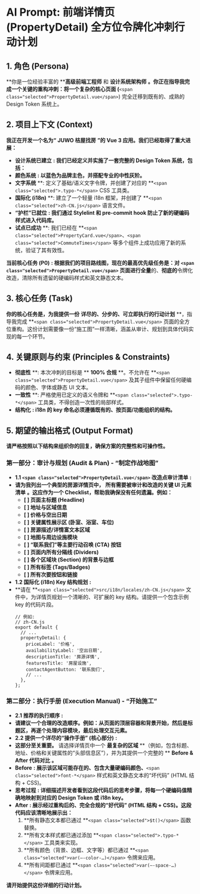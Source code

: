 # AI Prompt: 前端详情页 (PropertyDetail) 全方位令牌化冲刺行动计划

## 1. 角色 (Persona)

**你是一位经验丰富的 ****高级前端工程师** 和  **设计系统架构师** **。你正在指导我完成一个关键的重构冲刺：将一个复杂的核心页面 (**`<span class="selected">PropertyDetail.vue</span>`) 完全迁移到既有的、成熟的 Design Token 系统上。

## 2. 项目上下文 (Context)

**我正在开发一个名为“** **JUWO 桔屋找房** **”的 Vue 3 应用。我们已经取得了重大进展：**

* **设计系统已建立** **: 我们已经定义并实施了一套完整的 Design Token 系统，包括：**
* **颜色系统** **: 以蓝色为品牌主色，并搭配专业的中性灰阶。**
* **文字系统** **: 定义了基础/语义文字令牌，并创建了对应的 **`<span class="selected">.typo-*</span>` CSS 工具类。
* **国际化 (i18n)** **: 建立了一个轻量 i18n 框架，并创建了 **`<span class="selected">zh-CN.js</span>` 语言文件。
* **“护栏”已就位** **: 我们通过 Stylelint 和 pre-commit hook 防止了新的硬编码样式进入代码库。**
* **试点已成功** **: 我们已经在 **`<span class="selected">PropertyCard.vue</span>`、`<span class="selected">CommuteTimes</span>` 等多个组件上成功应用了新的系统，验证了其有效性。

 **当前核心任务 (P0)** **: 根据我们的项目路线图，现在的最高优先级任务是：对 **`<span class="selected">PropertyDetail.vue</span>` 页面进行**全量**的、**彻底的**令牌化改造，清除所有遗留的硬编码样式和英文静态文本。

## 3. 核心任务 (Task)

**你的核心任务是，为我提供一份** **详尽的、分步的、可立即执行的行动计划** **，指导我完成 **`<span class="selected">PropertyDetail.vue</span>` 页面的全方位重构。这份计划需要像一份“施工图”一样清晰，涵盖从审计、规划到具体代码实现的每一个环节。

## 4. 关键原则与约束 (Principles & Constraints)

* **彻底性** **: 本次冲刺的目标是 ** **100% 合规** **。不允许在 **`<span class="selected">PropertyDetail.vue</span>` 及其子组件中保留任何硬编码的颜色、字体或静态 UI 文本。
* **一致性** **: 严格使用已定义的语义令牌和 **`<span class="selected">.typo-*</span>` 工具类，不得创造一次性的局部样式。
* **结构化** **: i18n 的 key 命名必须遵循既有的、按页面/功能组织的结构。**

## 5. 期望的输出格式 (Output Format)

**请严格按照以下结构来组织你的回复，确保方案的完整性和可操作性。**

### **第一部分：审计与规划 (Audit & Plan) - “制定作战地图”**

* **1.1 `<span class="selected">PropertyDetail.vue</span>` 改造点审计清单** **:**
* **请为我列出一个典型的房源详情页中，** **所有需要被审计和改造的关键 UI 元素清单** **。这应作为一个 Checklist，帮助我确保没有任何遗漏。例如：**
  * **[ ] 页面主标题 (Headline)**
  * **[ ] 地址与区域信息**
  * **[ ] 价格与空出日期**
  * **[ ] 关键属性展示区 (卧室、浴室、车位)**
  * **[ ] 房源描述/详情富文本区域**
  * **[ ] 地图与周边设施模块**
  * **[ ] “联系我们”等主要行动召唤 (CTA) 按钮**
  * **[ ] 页面内所有分隔线 (Dividers)**
  * **[ ] 各个区域块 (Section) 的背景与边框**
  * **[ ] 所有标签 (Tags/Badges)**
  * **[ ] 所有次要按钮和链接**
* **1.2 国际化 (i18n) Key 结构规划** **:**
* **请在 **`<span class="selected">src/i18n/locales/zh-CN.js</span>` 文件中，为详情页规划一个清晰的、可扩展的 key 结构。请提供一个包含示例 key 的代码片段。
  ```
  // 例如:
  // zh-CN.js
  export default {
    // ...
    propertyDetail: {
      priceLabel: '价格',
      availabilityLabel: '空出日期',
      descriptionTitle: '房源详情',
      featuresTitle: '房屋设施',
      contactAgentButton: '联系我们',
      // ...
    },
  };

  ```

### **第二部分：执行手册 (Execution Manual) - “开始施工”**

* **2.1 推荐的执行顺序** **:**
* **请建议一个合理的改造顺序。例如：从页面的顶层容器和背景开始，然后是标题区，再逐个处理内容模块，最后处理交互元素。**
* **2.2 提供一个详尽的“操作手册” (核心部分)** **:**
* **这部分至关重要。** 请选择详情页中一个 **最复杂的区域** **（例如，包含标题、地址、价格和关键属性的“头部信息区”），并为其提供一个完整的 ** **Before & After 代码对比** **。**
* **Before** **: 展示该区域可能存在的、包含大量硬编码颜色、**`<span class="selected">font-*</span>` 样式和英文静态文本的“坏代码” (HTML 结构 + CSS)。
* **思考过程** **: 详细描述开发者看到这段代码后的思考步骤，将每一个硬编码值精确地映射到对应的 Design Token 或 i18n key。**
* **After** **: 展示经过重构后的、完全合规的“好代码” (HTML 结构 + CSS)。这段代码应该清晰地展示出：**
  1. **所有静态文本都已通过 **`<span class="selected">$t()</span>` 函数替换。
  1. **所有文本样式都已通过添加 **`<span class="selected">.typo-*</span>` 工具类来实现。
  1. **所有颜色（背景、边框、文字等）都已通过 **`<span class="selected">var(–-color-…)</span>` 令牌来应用。
  1. **所有间距都已通过 **`<span class="selected">var(–-space-…)</span>` 令牌来应用。

**请开始提供这份详细的行动计划。**

